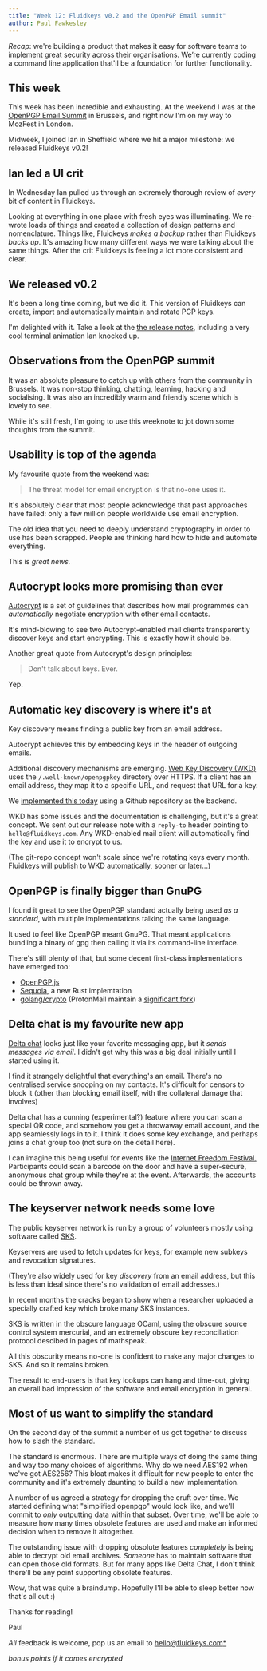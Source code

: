 ```yaml
---
title: "Week 12: Fluidkeys v0.2 and the OpenPGP Email summit"
author: Paul Fawkesley
---
```


*Recap*: we're building a product that makes it easy for software teams to
implement great security across their organisations. We’re currently coding a
command line application that'll be a foundation for further functionality.

## This week

This week has been incredible and exhausting. At the weekend I was at the
 [OpenPGP Email Summit](https://blog.mailfence.com/openpgp-email-summit/) in
Brussels, and right now I'm on my way to MozFest in London.

Midweek, I joined Ian in Sheffield where we hit a major milestone: we released Fluidkeys v0.2!

## Ian led a UI crit

In Wednesday Ian pulled us through an extremely thorough review of *every* bit of content in Fluidkeys.

Looking at everything in one place with fresh eyes was illuminating. We re-wrote loads of things and created a collection of design patterns and nomenclature. Things like, Fluidkeys *makes a backup* rather than Fluidkeys *backs up*. It's amazing how many different ways we were talking about the same things. After the crit Fluidkeys is feeling a lot more consistent and clear.

## We released v0.2

It's been a long time coming, but we did it. This version of Fluidkeys can create, import and automatically maintain and rotate PGP keys.

I'm delighted with it. Take a look at the [the release notes](/blog/release-0-2/), including a very cool terminal animation Ian knocked up.

## Observations from the OpenPGP summit

It was an absolute pleasure to catch up with others from the community in Brussels. It was non-stop thinking, chatting, learning, hacking and socialising. It was also an incredibly warm and friendly scene which is lovely to see.

While it's still fresh, I'm going to use this weeknote to jot down some thoughts from the summit.

## Usability is top of the agenda

My favourite quote from the weekend was:

> The threat model for email encryption is that no-one uses it.

It's absolutely clear that most people acknowledge that past approaches have failed: only a few million people worldwide use email encryption.

The old idea that you need to deeply understand cryptography in order to use has been scrapped. People are thinking hard how to hide and automate everything.

This is *great news.*

## Autocrypt looks more promising than ever

[Autocrypt](https://autocrypt.org/) is a set of guidelines that describes how mail programmes can *automatically* negotiate encryption with other email contacts.

It's mind-blowing to see two Autocrypt-enabled mail clients transparently discover keys and start encrypting. This is exactly how it should be.

Another great quote from Autocrypt's design principles:

> Don't talk about keys. Ever.

Yep.

## Automatic key discovery is where it's at

Key discovery means finding a public key from an email address.

Autocrypt achieves this by embedding keys in the header of outgoing emails.

Additional discovery mechanisms are emerging. [Web Key Discovery (WKD)](https://tools.ietf.org/html/draft-koch-openpgp-webkey-service-06) uses the `/.well-known/openpgpkey` directory over HTTPS. If a client has an email address, they map it to a specific URL, and request that URL for a key.

We [implemented this today](https://github.com/fluidkeys/web-key-discovery) using a Github repository as the backend.

WKD has some issues and the documentation is challenging, but it's a great concept. We sent out our release note with a `reply-to` header pointing to `hello@fluidkeys.com`. Any WKD-enabled mail client will automatically find the key and use it to encrypt to us.

(The git-repo concept won't scale since we're rotating keys every month. Fluidkeys will publish to WKD automatically, sooner or later...)

## OpenPGP is finally bigger than GnuPG

I found it great to see the OpenPGP standard actually being used *as a standard*, with multiple implementations talking the same language.

It used to feel like OpenPGP meant GnuPG. That meant applications bundling a binary of gpg then calling it via its command-line interface.

There's still plenty of that, but some decent first-class implementations have emerged too:

* [OpenPGP.js](#)
* [Sequoia](https://sequoia-pgp.org/), a new Rust implemtation
* [golang/crypto](https://github.com/golang/crypto/) (ProtonMail maintain a [significant fork](https://github.com/protonmail/crypto))

## Delta chat is my favourite new app

[Delta chat](#) looks just like your favorite messaging app, but it *sends messages via email*. I didn't get why this was a big deal initially until I started using it.

I find it strangely delightful that everything's an email. There's no centralised service snooping on my contacts. It's difficult for censors to block it (other than blocking email itself, with the collateral damage that involves)

Delta chat has a cunning (experimental?) feature where you can scan a special QR code, and somehow you get a throwaway email account, and the app seamlessly logs in to it. I think it does some key exchange, and perhaps joins a chat group too (not sure on the detail here).

I can imagine this being useful for events like the [Internet Freedom Festival.](https://internetfreedomfestival.org) Participants could scan a barcode on the door and have a super-secure, anonymous chat group while they're at the event. Afterwards, the accounts could be thrown away.

## The keyserver network needs some love

The public keyserver network is run by a group of volunteers mostly using software called [SKS](https://bitbucket.org/skskeyserver/sks-keyserver).

Keyservers are used to fetch updates for keys, for example new subkeys and revocation signatures.

(They're also widely used for key *discovery* from an email address, but this is less than ideal since there's no validation of email addresses.)

In recent months the cracks began to show when a researcher uploaded a specially crafted key which broke many SKS instances.

SKS is written in the obscure language OCaml, using the obscure source control system mercurial, and an extremely obscure key reconciliation protocol descibed in pages of mathspeak.

All this obscurity means no-one is confident to make any major changes to SKS. And so it remains broken.

The result to end-users is that key lookups can hang and time-out, giving an overall bad impression of the software and email encryption in general.

## Most of us want to simplify the standard

On the second day of the summit a number of us got together to discuss how to slash the standard.

The standard is enormous. There are multiple ways of doing the same thing and way too many choices of algorithms. Why do we need AES192 when we've got AES256? This bloat makes it difficult for new people to enter the community and it's extremely daunting to build a new implementation.

A number of us agreed a strategy for dropping the cruft over time. We started defining what "simplified openpgp" would look like, and we'll commit to *only* outputting data within that subset. Over time, we'll be able to measure how many times obsolete features are used and make an informed decision when to remove it altogether.

The outstanding issue with dropping obsolute features *completely* is being able to decrypt old email archives. *Someone* has to maintain software that can open those old formats. But for many apps like Delta Chat, I don't think there'll be any point supporting obsolete features.

Wow, that was quite a braindump. Hopefully I'll be able to sleep better now that's all out :)

Thanks for reading!

Paul

*All* feedback is welcome, pop us an email to
[hello@fluidkeys.com*](mailto:hello@fluidkeys.com)

*bonus points if it comes encrypted*
